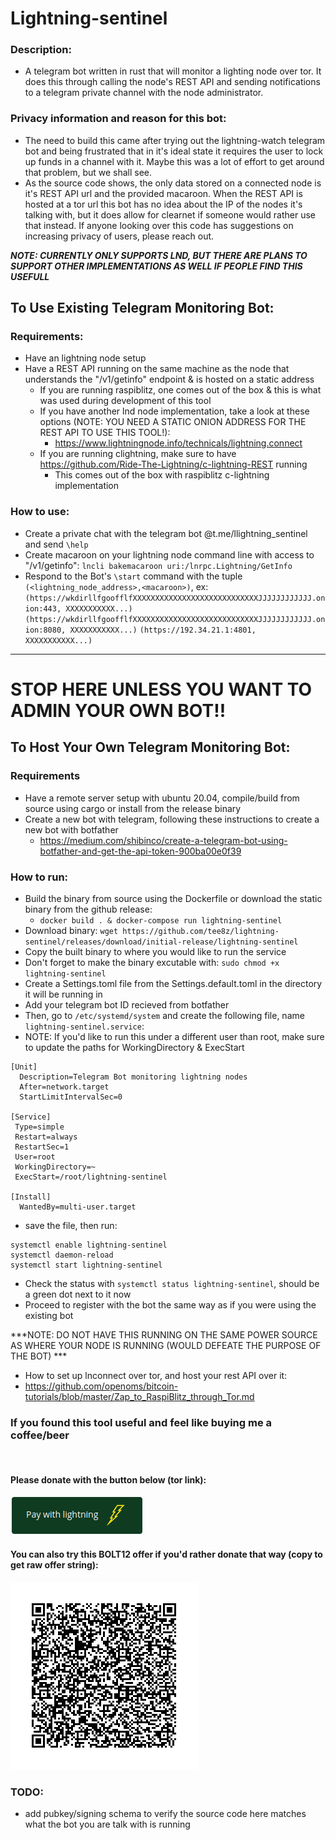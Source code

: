 # Lightning-sentinel
### Description:
- A telegram bot written in rust that will monitor a lighting node over tor. It does this through calling the node's REST API and sending notifications to a telegram private channel with the node administrator.

### Privacy information and reason for this bot:
- The need to build this came after trying out the lightning-watch telegram bot and being frustrated that in it's ideal state it requires the user to lock up funds in a channel with it. Maybe this was a lot of effort to get around that problem, but we shall see.
- As the source code shows, the only data stored on a connected node is it's REST API url and the provided macaroon. When the REST API is hosted at a tor url this bot has no idea about the IP of the nodes it's talking with, but it does allow for clearnet if someone would rather use that instead. If anyone looking over this code has suggestions on increasing privacy of users, please reach out.

***NOTE: CURRENTLY ONLY SUPPORTS LND, BUT THERE ARE PLANS TO SUPPORT OTHER IMPLEMENTATIONS AS WELL IF PEOPLE FIND THIS USEFULL***

## To Use Existing Telegram Monitoring Bot:
### Requirements:
- Have an lightning node setup
- Have a REST API running on the same machine as the node that understands the "/v1/getinfo" endpoint & is hosted on a static address
    - If you are running raspiblitz, one comes out of the box & this is what was used during development of this tool 
    - If you have another lnd node implementation, take a look at these options (NOTE: YOU NEED A STATIC ONION ADDRESS FOR THE REST API TO USE THIS TOOL!):
        - https://www.lightningnode.info/technicals/lightning.connect
    - If you are running clightning, make sure to have https://github.com/Ride-The-Lightning/c-lightning-REST running
      - This comes out of the box with raspiblitz c-lightning implementation

### How to use:
- Create a private chat with the telegram bot @t.me/llightning_sentinel and send `\help`
- Create macaroon on your lightning node command line with access to "/v1/getinfo":
   ` lncli bakemacaroon uri:/lnrpc.Lightning/GetInfo `
- Respond to the Bot's `\start` command with the tuple `(<lightning_node_address>,<macaroon>)`, 
    ex:
        `(https://wkdirllfgoofflfXXXXXXXXXXXXXXXXXXXXXXXXXXXXJJJJJJJJJJJJ.onion:443, XXXXXXXXXXX...)`
        `(https://wkdirllfgoofflfXXXXXXXXXXXXXXXXXXXXXXXXXXXXJJJJJJJJJJJJ.onion:8080, XXXXXXXXXXX...)`
        `(https://192.34.21.1:4801, XXXXXXXXXXX...)`
---------------------------------------------------------------------------------------------------------------------------

# STOP HERE UNLESS YOU WANT TO ADMIN YOUR OWN BOT!!



## To Host Your Own Telegram Monitoring Bot:

### Requirements
- Have a remote server setup with ubuntu 20.04, compile/build from source using cargo or install from the release binary 
- Create a new bot with telegram, following these instructions to create a new bot with botfather
    - https://medium.com/shibinco/create-a-telegram-bot-using-botfather-and-get-the-api-token-900ba00e0f39

### How to run:
- Build the binary from source using the Dockerfile or download the static binary from the github release: 
    - `docker build . & docker-compose run lightning-sentinel`
- Download binary: `wget https://github.com/tee8z/lightning-sentinel/releases/download/initial-release/lightning-sentinel`
- Copy the built binary to where you would like to run the service
- Don't forget to make the binary excutable with: `sudo chmod +x lightning-sentinel`
- Create a Settings.toml file from the Settings.default.toml in the directory it will be running in
- Add your telegram bot ID recieved from botfather 
- Then, go to `/etc/systemd/system` and create the following file, name `lightning-sentinel.service`:
- NOTE: If you'd like to run this under a different user than root, make sure to update the paths for WorkingDirectory & ExecStart


```
[Unit]
  Description=Telegram Bot monitoring lightning nodes 
  After=network.target 
  StartLimitIntervalSec=0 

[Service] 
 Type=simple 
 Restart=always 
 RestartSec=1 
 User=root 
 WorkingDirectory=~ 
 ExecStart=/root/lightning-sentinel 

[Install]  
  WantedBy=multi-user.target
```

- save the file, then run:
```
systemctl enable lightning-sentinel
systemctl daemon-reload
systemctl start lightning-sentinel

```
- Check the status with `systemctl status lightning-sentinel`, should be a green dot next to it now
- Proceed to register with the bot the same way as if you were using the existing bot

 ***NOTE: DO NOT HAVE THIS RUNNING ON THE SAME POWER SOURCE AS WHERE YOUR NODE IS RUNNING (WOULD DEFEATE THE PURPOSE OF THE BOT) ***
- How to set up lnconnect over tor, and host your rest API over it:
- https://github.com/openoms/bitcoin-tutorials/blob/master/Zap_to_RaspiBlitz_through_Tor.md


### If you found this tool useful and feel like buying me a coffee/beer 
</br>

#### Please donate with the button below (tor link):
[![](img/lightningPay.png)](https://qyalyxun6rwd6rguzjic2wycsumt4rv4q4sswyc2cbehnq6wokvivgad.onion/api/v1/invoices?storeId=9MoCExvosJ7hGKE4WQpb6xqAnZkSRrH5CQXUkPjqq9h&price=5&currency=USD)

#### You can also try this BOLT12 offer if you'd rather donate that way (copy to get raw offer string):
![lno1pggkgmmwv96xjmmwyp6x7gr5v4jns7s7yqgclqrrnrpferlklulrkr5ehhvctr2hzernxpz4t2y25h94ryk93uzq7868x02ht55gfweza53se2we06v0ldm7p57w8mjn4pwg8gapuq3f7pefc703upcqlq2d7lpl6jflprm30tmyqgvx775l6jncqgw0xes](img/Bolt12.png)
</br>

### TODO:
- add pubkey/signing schema to verify the source code here matches what the bot you are talk with is running
